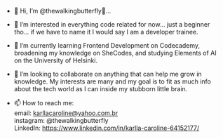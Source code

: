 - 👋 Hi, I’m @thewalkingbutterfly🦋...<br />

- 👀 I’m interested in everything code related for now... just a beginner tho... if we have to name it I would say I am a developer trainee.
- 🌱 I’m currently learning Frontend Development on Codecademy, broadening my knowledge on SheCodes, and studying Elements of AI on the University of Helsinki.
- 💞️ I’m looking to collaborate on anything that can help me grow in knowledge. My interests are many and my goal is to fit as much info about the tech world as I can inside my stubborn little brain.
- 📫 How to reach me:<br />
email: karllacaroline@yahoo.com.br <br />instagram: @thewalkingbutterfly<br />LinkedIn: https://www.linkedin.com/in/karlla-caroline-64152177/
<!---
thewalkingbutterfly/thewalkingbutterfly is a ✨ special ✨ repository because its `README.md` (this file) appears on your GitHub profile.
You can click the Preview link to take a look at your changes.
--->
